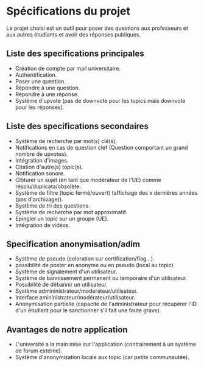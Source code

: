 # Spécifications du projet

Le projet choisi est un outil pour poser des questions aux professeurs et aux autres étudiants et avoir des réponses publiques.

## Liste des specifications principales

* Création de compte par mail universitaire.
* Authentification.
* Poser une question.
* Répondre à une question.
* Répondre à une réponse.
* Système d'upvote (pas de downvote pour les topics mais downvote pour les réponses).

## Liste des specifications secondaires

* Système de recherche par mot(s) clé(s).
* Notifications en cas de question clef (Question comportant un grand nombre de upvotes).
* Intégration d'images.
* Citation d'autre(s) topic(s).
* Notification sonore.
* Clôturer un sujet (en tant que modérateur de l'UE) comme résolu/duplicata/obsolète.
* Système de filtre (topic fermé/ouvert) (affichage des x dernières années (pas d'archivage)).
* Système de tri des questions.
* Système de recherche par mot approximatif.
* Epingler un topic sur un groupe (UE).
* Intégration de vidéos.

## Specification anonymisation/adim

* Système de pseudo (coloration sur certification/flag...).
* possibilité de poster en anonyme ou en pseudo (local au topic)
* Système de signalement d'un utilisateur.
* Système de bannissement permanent ou temporaire d'un utilisateur.
* Possibilité de débannir un utilisateur.
* Système admininistrateur/modérateur/utilisateur.
* Interface amininistrateur/modérateur/utilisateur.
* Anonymisation partielle (capacite de l'administrateur pour récupérer l'ID d'un étudiant pour le sanctionner s'il fait une faute grave).

## Avantages de notre application

* L'université a la main mise sur l'application (contrairement à un système de forum externe).
* Système d'anonymisation locale aux topic (car petite communautée).
